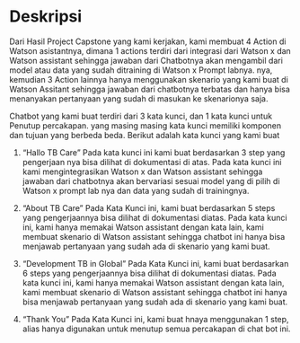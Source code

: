 # Deskripsi


Dari Hasil Project Capstone yang kami kerjakan, kami membuat 4 Action di Watson asistantnya, dimana 1 actions terdiri dari integrasi dari Watson x dan Watson assistant sehingga jawaban dari Chatbotnya akan mengambil dari model atau data yang sudah ditraining di Watson x Prompt labnya. nya, kemudian 3 Action lainnya hanya menggunakan skenario yang kami buat di Watson Assitant sehingga jawaban dari chatbotnya terbatas dan hanya bisa menanyakan pertanyaan yang sudah di masukan ke skenarionya saja. 

Chatbot yang kami buat terdiri dari 3 kata kunci, dan 1 kata kunci untuk Penutup percakapan. yang masing masing kata kunci memiliki komponen dan tujuan yang berbeda beda. Berikut adalah kata kunci yang kami buat

1.	“Hallo TB Care”
Pada kata kunci ini kami buat berdasarkan 3 step yang pengerjaan nya bisa dilihat di dokumentasi di atas. Pada kata kunci ini kami mengintegrasikan Watson x dan Watson assistant sehingga jawaban dari chatbotnya akan bervariasi sesuai model yang di pilih di Watson x prompt lab nya dan data yang sudah di trainingnya.

2.	“About TB Care”
Pada Kata Kunci ini, kami buat berdasarkan 5 steps yang pengerjaannya bisa dilihat di dokumentasi diatas. Pada kata kunci ini, kami hanya memakai Watson assistant dengan kata lain, kami membuat skenario di Watson assistant sehingga chatbot ini hanya bisa menjawab pertanyaan yang sudah ada di skenario yang kami buat.

3.	“Development TB in Global”
Pada Kata Kunci ini, kami buat berdasarkan 6 steps yang pengerjaannya bisa dilihat di dokumentasi diatas. Pada kata kunci ini, kami hanya memakai Watson assistant dengan kata lain, kami membuat skenario di Watson assistant sehingga chatbot ini hanya bisa menjawab pertanyaan yang sudah ada di skenario yang kami buat.

4.	“Thank You”
Pada Kata Kunci ini, kami buat hnaya menggunakan 1 step, alias hanya digunakan untuk menutup semua percakapan di chat bot ini.



